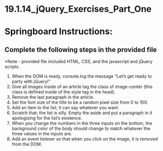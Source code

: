 # 19.1.14_jQuery_Exercises_Part_One

# Springboard Instructions:
## **Complete the following steps in the provided file**
*Note - provided file included HTML, CSS, and the javascript and jQuery scripts.

1. When the DOM is ready, console.log the message “Let’s get ready to party with jQuery!”
2. Give all images inside of an article tag the class of image-center (this class is defined inside of the style tag in the head).
3. Remove the last paragraph in the article.
4. Set the font size of the title to be a random pixel size from 0 to 100.
5. Add an item to the list; it can say whatever you want.
6. Scratch that; the list is silly. Empty the aside and put a paragraph in it apologizing for the list’s existence.
7. When you change the numbers in the three inputs on the bottom, the background color of the body should change to match whatever the three values in the inputs are.
8. Add an event listener so that when you click on the image, it is removed from the DOM.
